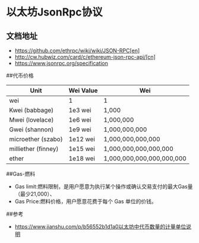 # 以太坊JsonRpc协议


## 文档地址
* https://github.com/ethrpc/wiki/wiki/JSON-RPC[en]  
* http://cw.hubwiz.com/card/c/ethereum-json-rpc-api/[cn]  
* https://www.jsonrpc.org/specification


##代币价格 

|Unit|	Wei Value	|Wei|
| --- | --- |---
wei	|1	|1| wei
Kwei (babbage)|	1e3 wei|	1,000
Mwei (lovelace)|	1e6 wei	|1,000,000
Gwei (shannon)	|1e9 wei|	1,000,000,000
microether (szabo)	|1e12 wei|	1,000,000,000,000
milliether (finney)	|1e15 wei|	1,000,000,000,000,000
ether	|1e18 wei	|1,000,000,000,000,000,000

##Gas-燃料
* Gas limit:燃料限制，是用户愿意为执行某个操作或确认交易支付的最大Gas量（最少21,000）、
* Gas Price:燃料价格，用户愿意花费于每个 Gas 单位的价钱。


##参考
* https://www.jianshu.com/p/b56552b1d1a0以太坊中代币数量的计量单位说明